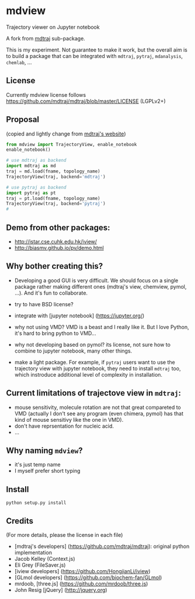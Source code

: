# mdview
Trajectory viewer on Jupyter notebook

A fork from [mdtraj](https://github.com/mdtraj/mdtraj/tree/master/mdtraj/html) sub-package.

This is my experiment. Not guarantee to make it work, but the overall aim is to build a package that can be integrated with `mdtraj`,
`pytraj`, `mdanalysis`, `chemlab`, ...

## License

Currently mdview license follows https://github.com/mdtraj/mdtraj/blob/master/LICENSE (LGPLv2+)

## Proposal 

(copied and lightly change from [mdtraj's website](http://mdtraj.org/latest/viewer.html))

```python
from mdview import TrajectoryView, enable_notebook
enable_notebook()

# use mdtraj as backend
import mdtraj as md
traj = md.load(fname, topology_name)
TrajectoryView(traj, backend='mdtraj')

# use pytraj as backend
import pytraj as pt
traj = pt.load(fname, topology_name)
TrajectoryView(traj, backend='pytraj')
# 
```

## Demo from other packages:
- http://istar.cse.cuhk.edu.hk/iview/
- http://biasmv.github.io/pv/demo.html

## Why bother creating this?

- Developing a good GUI is very difficult. We should focus on a single package rather making different ones (mdtraj's view, chemview, pymol, ...). And it's fun to collaborate.

- try to have BSD license?
- integrate with [jupyter notebook] (https://jupyter.org/)
- why not using VMD? VMD is a beast and I really like it. But I love Python, it's hard to bring python to VMD...
- why not developing based on pymol? its license, not sure how to combine to jupyter notebook, many other things.
- make a light package. For example, if `pytraj` users want to use the trajectory view with jupyter notebook, they need to install `mdtraj` too, which instroduce additional level of complexity in installation.

## Current limitations of trajectove view in `mdtraj`:

- mouse sensitivity, molecule rotation are not that great compareted to VMD (actually I don't see any program (even chimera, pymol) has that kind of mouse sensitivy like the one in VMD).
- don't have reprsentation for nucleic acid.
- ...


## Why naming `mdview`?
- it's just temp name
- I myself prefer short typing

## Install

`python setup.py install`

## Credits

(For more details, please the license in each file)

- [mdtraj's developers] (https://github.com/mdtraj/mdtraj): original python implementation
- Jacob Kelley (Context.js)
- Eli Grey (FileSaver.js)
- [iview developers] (https://github.com/HongjianLi/iview)
- [GLmol developers] (https://github.com/biochem-fan/GLmol)
- mrdoob, [three.js] (https://github.com/mrdoob/three.js)
- John Resig [jQuery] (http://jquery.org)
